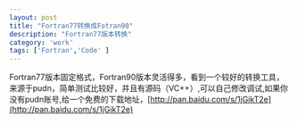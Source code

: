 ```yaml
---
layout: post
title: "Fortran77转换成Fotran90"
description: "Fortran77版本转换"
category: 'work'
tags: ['Fortran','Code' ]
---
```



Fortran77版本固定格式，Fortran90版本灵活得多，看到一个较好的转换工具，来源于pudn，简单测试比较好，并且有源码（VC++）,可以自己修改调试,如果你没有pudn账号,给一个免费的下载地址，[http://pan.baidu.com/s/1jGikT2e](http://pan.baidu.com/s/1jGikT2e)

   
